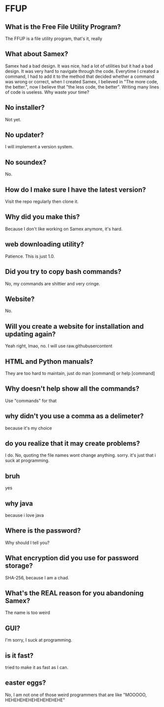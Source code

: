 # FFUP
## What is the Free File Utility Program?
The FFUP is a file utility program, that's it, really
## What about Samex?
Samex had a bad design. It was nice, had a lot of utilities but it had a bad design. It was very hard to navigate through the code. Everytime I created a command, I had to add it to the method that decided whether a command was wrong or correct, when I created Samex, I believed in "The more code, the better.", now I believe that "the less code, the better". Writing many lines of code is useless. Why waste your time?
## No installer?
Not yet.
## No updater?
I will implement a version system.
## No soundex?
No.
## How do I make sure I have the latest version?
Visit the repo regularly then clone it.
## Why did you make this?
Because I don't like working on Samex anymore, it's hard.
## web downloading utility?
Patience. This is just 1.0.
## Did you try to copy bash commands?
No, my commands are shittier and very cringe. 
## Website?
No.
## Will you create a website for installation and updating again?
Yeah right, lmao, no. I will use raw.githubusercontent
## HTML and Python manuals?
They are too hard to maintain, just do man [command] or help [command]
## Why doesn't help show all the commands?
Use "commands" for that
## why didn't you use a comma as a delimeter?
because it's my choice
## do you realize that it may create problems?
I do. No, quoting the file names wont change anything. sorry. it's just that i suck at programming.
## bruh
yes
## why java
because i love java
## Where is the password?
Why should I tell you?
## What encryption did you use for password storage?
SHA-256, because I am a chad.
## What's the REAL reason for you abandoning Samex?
The name is too weird
## GUI?
I'm sorry, I suck at programming.
## is it fast?
tried to make it as fast as I can.
## easter eggs?
No, I am not one of those weird programmers that are like "MOOOOO, HEHEHEHEHEHEHEHEHEHE"
